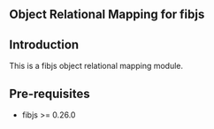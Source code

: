 ## Object Relational Mapping for fibjs

## Introduction

This is a fibjs object relational mapping module.

## Pre-requisites

- fibjs >= 0.26.0
